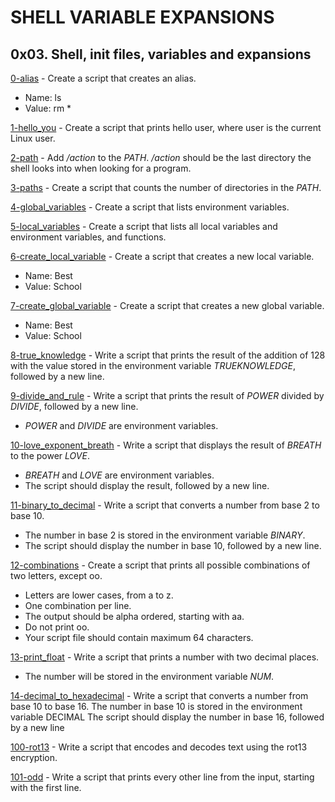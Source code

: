 
# SHELL VARIABLE EXPANSIONS

## 0x03. Shell, init files, variables and expansions

[0-alias](./0-alias) - Create a script that creates an alias.
- Name: ls
- Value: rm *

[1-hello_you](./1-hello_you) - Create a script that prints hello user, where user is the current Linux user.

[2-path](./2-path) - Add */action* to the *PATH*. */action* should be the last directory the shell looks into when looking for a program.

[3-paths](./3-paths) - Create a script that counts the number of directories in the *PATH*.

[4-global_variables](./4-global_variables) - Create a script that lists environment variables.

[5-local_variables](./5-local_variables) - Create a script that lists all local variables and environment variables, and functions.

[6-create_local_variable](./6-create_local_variable) - Create a script that creates a new local variable.
- Name: Best
- Value: School

[7-create_global_variable](./7-create_global_variable) - Create a script that creates a new global variable.
- Name: Best
- Value: School

[8-true_knowledge](./8-true_knowledge) - Write a script that prints the result of the addition of 128 with the value stored in the environment variable *TRUEKNOWLEDGE*, followed by a new line.

[9-divide_and_rule](./9-divide_and_rule) - Write a script that prints the result of *POWER* divided by *DIVIDE*, followed by a new line.
- *POWER* and *DIVIDE* are environment variables.

[10-love_exponent_breath](./10-love_exponent_breath) - Write a script that displays the result of *BREATH* to the power *LOVE*.
- *BREATH* and *LOVE* are environment variables.
- The script should display the result, followed by a new line.

[11-binary_to_decimal](./11-binary_to_decimal) - Write a script that converts a number from base 2 to base 10.
- The number in base 2 is stored in the environment variable *BINARY*.
- The script should display the number in base 10, followed by a new line.

[12-combinations](./12-combinations) - Create a script that prints all possible combinations of two letters, except oo.
- Letters are lower cases, from a to z.
- One combination per line.
- The output should be alpha ordered, starting with aa.
- Do not print oo.
- Your script file should contain maximum 64 characters.

[13-print_float](./13-print_float) - Write a script that prints a number with two decimal places.
- The number will be stored in the environment variable *NUM*.

[14-decimal_to_hexadecimal](./14-decimal_to_hexadecimal) - Write a script that converts a number from base 10 to base 16.
The number in base 10 is stored in the environment variable DECIMAL
The script should display the number in base 16, followed by a new line

[100-rot13](./101-rot13) - Write a script that encodes and decodes text using the rot13 encryption.

[101-odd](./101-odd) - Write a script that prints every other line from the input, starting with the first line.

